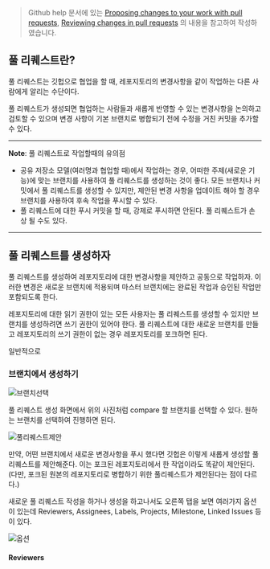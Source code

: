 > Github help 문서에 있는 [Proposing changes to your work with pull requests](https://help.github.com/en/github/collaborating-with-issues-and-pull-requests/proposing-changes-to-your-work-with-pull-requests), [Reviewing changes in pull requests](https://help.github.com/en/github/collaborating-with-issues-and-pull-requests/reviewing-changes-in-pull-requests) 의 내용을 참고하여 작성하였습니다.



## 풀 리퀘스트란?

풀 리퀘스트는 깃헙으로 협업을 할 때, 레포지토리의 변경사항을 같이 작업하는 다른 사람에게 알리는 수단이다.

풀 리퀘스트가 생성되면 협업하는 사람들과 새롭게 반영할 수 있는 변경사항을 논의하고 검토할 수 있으며 변경 사항이 기본 브랜치로 병합되기 전에 수정을 거친 커밋을 추가할 수 있다.

---

**Note**: 풀 리퀘스트로 작업할때의 유의점

- 공유 저장소 모델(여러명과 협업할 때)에서 작업하는 경우, 어떠한 주제(새로운 기능)에 맞는 브랜치를 사용하여 풀 리퀘스트를 생성하는 것이 좋다. 모든 브랜치나 커밋에서 풀 리퀘스트를 생성할 수 있지만, 제안된 변경 사항을 업데이트 해야 할 경우 브랜치를 사용하여 후속 작업을 푸시할 수 있다.
- 풀 리퀘스트에 대한 푸시 커밋을 할 때, 강제로 푸시하면 안된다. 풀 리퀘스트가 손상 될 수도 있다.

---

## 풀 리퀘스트를 생성하자

풀 리퀘스트를 생성하여 레포지토리에 대한 변경사항을 제안하고 공동으로 작업하자. 이러한 변경은 새로운 브랜치에 적용되며 마스터 브랜치에는 완료된 작업과 승인된 작업만 포함되도록 한다. 

레포지토리에 대한 읽기 권한이 있는 모든 사용자는 풀 리퀘스트를 생성할 수 있지만 브랜치를 생성하려면 쓰기 권한이 있어야 한다. 풀 리퀘스트에 대한 새로운 브랜치를 만들고 레포지토리의 쓰기 권한이 없는 경우 레포지토리를 포크하면 된다.

일반적으로

### 브랜치에서 생성하기

![브랜치선택](https://user-images.githubusercontent.com/19575791/78851187-24b67400-7a54-11ea-8496-524cdb68c298.png)

풀 리퀘스트 생성 화면에서 위의 사진처럼 compare 할 브랜치를 선택할 수 있다. 원하는 브랜치를 선택하여 진행하면 된다.

![풀리퀘스트제안](https://user-images.githubusercontent.com/19575791/78851672-5aa82800-7a55-11ea-9178-e7739077ecde.png)

만약, 어떤 브랜치에서 새로운 변경사항을 푸시 했다면 깃헙은 이렇게 새롭게 생성할 풀 리퀘스트를 제안해준다. 이는 포크된 레포지토리에서 한 작업이라도 똑같이 제안된다. (다만, 포크된 원본의 레포지토리로 병합하기 위한 풀리퀘스트가 제안된다는 점이 다르다.)



새로운 풀 리퀘스트 작성을 하거나 생성을 하고나서도 오른쪽 탭을 보면 여러가지 옵션이 있는데 Reviewers, Assignees, Labels, Projects, Milestone, Linked Issues 등이 있다.

![옵션](https://user-images.githubusercontent.com/19575791/78856852-d197ed80-7a62-11ea-933d-daffd1556d93.png)

#### Reviewers


